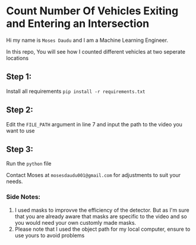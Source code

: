# Count Number Of Vehicles Exiting and Entering an Intersection

Hi my name is `Moses Daudu` and I am a Machine Learning Engineer.

In this repo, You will see how I counted different vehicles at two seperate locations

## Step 1:
Install all requirements
`pip install -r requirements.txt`

## Step 2:
Edit the `FILE_PATH` argument in line 7 and input the path to the video you want to use

## Step 3:
Run the `python` file


Contact Moses at `mosesdaudu001@gmail.com` for adjustments to suit your needs.

### Side Notes:
1. I used masks to improvve the efficiency of the detector. But as I'm sure that you are already aware that masks are specific to the video and so you would need your own customly made masks.
2. Please note that I used the object path for my local computer, ensure to use yours to avoid problems